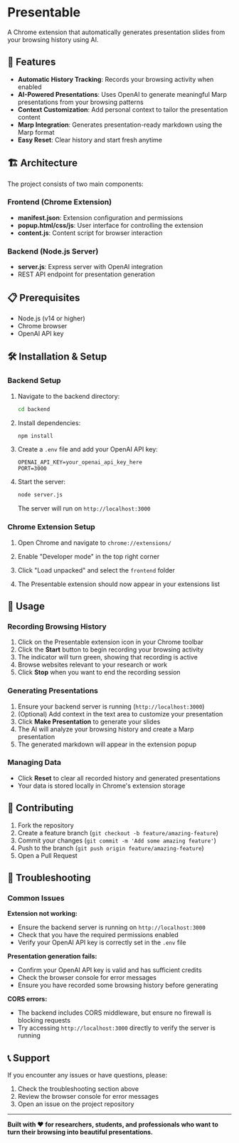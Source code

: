 # Presentable

A Chrome extension that automatically generates presentation slides from your browsing history using AI.

## 🚀 Features

- **Automatic History Tracking**: Records your browsing activity when enabled
- **AI-Powered Presentations**: Uses OpenAI to generate meaningful Marp presentations from your browsing patterns
- **Context Customization**: Add personal context to tailor the presentation content
- **Marp Integration**: Generates presentation-ready markdown using the Marp format
- **Easy Reset**: Clear history and start fresh anytime

## 🏗️ Architecture

The project consists of two main components:

### Frontend (Chrome Extension)
- **manifest.json**: Extension configuration and permissions
- **popup.html/css/js**: User interface for controlling the extension
- **content.js**: Content script for browser interaction

### Backend (Node.js Server)
- **server.js**: Express server with OpenAI integration
- REST API endpoint for presentation generation

## 📋 Prerequisites

- Node.js (v14 or higher)
- Chrome browser
- OpenAI API key

## 🛠️ Installation & Setup

### Backend Setup

1. Navigate to the backend directory:
   ```bash
   cd backend
   ```

2. Install dependencies:
   ```bash
   npm install
   ```

3. Create a `.env` file and add your OpenAI API key:
   ```env
   OPENAI_API_KEY=your_openai_api_key_here
   PORT=3000
   ```

4. Start the server:
   ```bash
   node server.js
   ```

   The server will run on `http://localhost:3000`

### Chrome Extension Setup

1. Open Chrome and navigate to `chrome://extensions/`

2. Enable "Developer mode" in the top right corner

3. Click "Load unpacked" and select the `frontend` folder

4. The Presentable extension should now appear in your extensions list

## 🎯 Usage

### Recording Browsing History

1. Click on the Presentable extension icon in your Chrome toolbar
2. Click the **Start** button to begin recording your browsing activity
3. The indicator will turn green, showing that recording is active
4. Browse websites relevant to your research or work
5. Click **Stop** when you want to end the recording session

### Generating Presentations

1. Ensure your backend server is running (`http://localhost:3000`)
2. (Optional) Add context in the text area to customize your presentation
3. Click **Make Presentation** to generate your slides
4. The AI will analyze your browsing history and create a Marp presentation
5. The generated markdown will appear in the extension popup

### Managing Data

- Click **Reset** to clear all recorded history and generated presentations
- Your data is stored locally in Chrome's extension storage

## 🤝 Contributing

1. Fork the repository
2. Create a feature branch (`git checkout -b feature/amazing-feature`)
3. Commit your changes (`git commit -m 'Add some amazing feature'`)
4. Push to the branch (`git push origin feature/amazing-feature`)
5. Open a Pull Request

## 🐛 Troubleshooting

### Common Issues

**Extension not working:**
- Ensure the backend server is running on `http://localhost:3000`
- Check that you have the required permissions enabled
- Verify your OpenAI API key is correctly set in the `.env` file

**Presentation generation fails:**
- Confirm your OpenAI API key is valid and has sufficient credits
- Check the browser console for error messages
- Ensure you have recorded some browsing history before generating

**CORS errors:**
- The backend includes CORS middleware, but ensure no firewall is blocking requests
- Try accessing `http://localhost:3000` directly to verify the server is running

## 📞 Support

If you encounter any issues or have questions, please:
1. Check the troubleshooting section above
2. Review the browser console for error messages
3. Open an issue on the project repository

---

**Built with ❤️ for researchers, students, and professionals who want to turn their browsing into beautiful presentations.** 